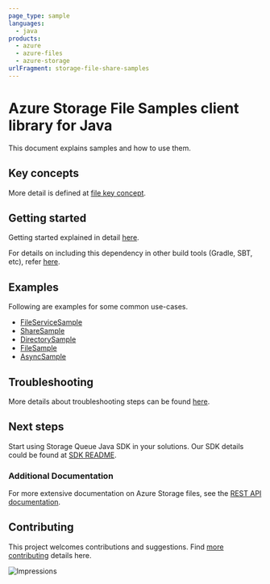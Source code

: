 ```yaml
---
page_type: sample
languages:
  - java
products:
  - azure
  - azure-files
  - azure-storage
urlFragment: storage-file-share-samples
---
```


# Azure Storage File Samples client library for Java
This document explains samples and how to use them.

## Key concepts
More detail is defined at [file key concept][file_key_concept].

## Getting started
Getting started explained in detail [here][SDK_README_GETTING_STARTED].

For details on including this dependency in other build tools (Gradle, SBT, etc), refer [here](https://search.maven.org/artifact/com.azure/azure-core).

## Examples
Following are examples for some common use-cases.

- [FileServiceSample][samples_file_service]
- [ShareSample][samples_share]
- [DirectorySample][samples_directory]
- [FileSample][samples_file]
- [AsyncSample][samples_async]


## Troubleshooting
More details about troubleshooting steps can be found [here][SDK_README_TROUBLESHOOTING].

## Next steps
Start using Storage Queue Java SDK in your solutions. Our SDK details could be found at [SDK README][SDK_README]. 

###  Additional Documentation
For more extensive documentation on Azure Storage files, see the [REST API documentation][storage_file_rest].

## Contributing
This project welcomes contributions and suggestions. Find [more contributing][SDK_README_CONTRIBUTING] details here.

<!-- LINKS -->
[SDK_README]: https://github.com/Azure/azure-sdk-for-java/blob/main/sdk/storage/azure-storage-file-share/README.md
[SDK_README_GETTING_STARTED]: https://github.com/Azure/azure-sdk-for-java/blob/main/sdk/storage/azure-storage-file-share/README.md#getting-started
[SDK_README_CONTRIBUTING]: https://github.com/Azure/azure-sdk-for-java/blob/main/sdk/storage/azure-storage-file-share/README.md#contributing
[samples_file_service]: https://github.com/Azure/azure-sdk-for-java/blob/main/sdk/storage/azure-storage-file-share/src/samples/java/com/azure/storage/file/share/ShareServiceSample.java
[samples_share]: https://github.com/Azure/azure-sdk-for-java/blob/main/sdk/storage/azure-storage-file-share/src/samples/java/com/azure/storage/file/share/ShareSample.java
[samples_directory]: https://github.com/Azure/azure-sdk-for-java/blob/main/sdk/storage/azure-storage-file-share/src/samples/java/com/azure/storage/file/share/DirectorySample.java
[samples_file]: https://github.com/Azure/azure-sdk-for-java/blob/main/sdk/storage/azure-storage-file-share/src/samples/java/com/azure/storage/file/share/FileSample.java
[samples_async]: https://github.com/Azure/azure-sdk-for-java/blob/main/sdk/storage/azure-storage-file-share/src/samples/java/com/azure/storage/file/share/AsyncSample.java
[storage_file_rest]: https://docs.microsoft.com/rest/api/storageservices/file-service-rest-api
[error_codes]: https://docs.microsoft.com/rest/api/storageservices/blob-service-error-codes
[file_key_concept]: https://github.com/Azure/azure-sdk-for-java/blob/main/sdk/storage/azure-storage-file-share/README.md#key-concepts
[samples]: java/samples/
[SDK_README_GETTING_STARTDED]: https://github.com/Azure/azure-sdk-for-java/blob/main/sdk/storage/azure-storage-file-share/README.md#getting-started
[SDK_README_TROUBLESHOOTING]: https://github.com/Azure/azure-sdk-for-java/blob/main/sdk/storage/azure-storage-file-share/README.md#troubleshooting

![Impressions](https://azure-sdk-impressions.azurewebsites.net/api/impressions/azure-sdk-for-java%2Fsdk%2Fstorage%2Fazure-storage-file-share%2Fsrc%2Fsamples%2FREADME.png)
